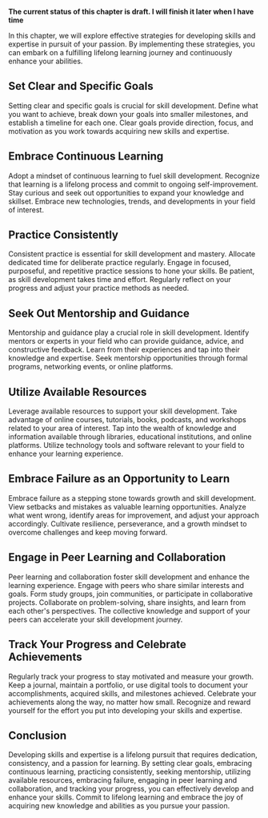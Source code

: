 **The current status of this chapter is draft. I will finish it later when I have time**

In this chapter, we will explore effective strategies for developing skills and expertise in pursuit of your passion. By implementing these strategies, you can embark on a fulfilling lifelong learning journey and continuously enhance your abilities.

Set Clear and Specific Goals
----------------------------

Setting clear and specific goals is crucial for skill development. Define what you want to achieve, break down your goals into smaller milestones, and establish a timeline for each one. Clear goals provide direction, focus, and motivation as you work towards acquiring new skills and expertise.

Embrace Continuous Learning
---------------------------

Adopt a mindset of continuous learning to fuel skill development. Recognize that learning is a lifelong process and commit to ongoing self-improvement. Stay curious and seek out opportunities to expand your knowledge and skillset. Embrace new technologies, trends, and developments in your field of interest.

Practice Consistently
---------------------

Consistent practice is essential for skill development and mastery. Allocate dedicated time for deliberate practice regularly. Engage in focused, purposeful, and repetitive practice sessions to hone your skills. Be patient, as skill development takes time and effort. Regularly reflect on your progress and adjust your practice methods as needed.

Seek Out Mentorship and Guidance
--------------------------------

Mentorship and guidance play a crucial role in skill development. Identify mentors or experts in your field who can provide guidance, advice, and constructive feedback. Learn from their experiences and tap into their knowledge and expertise. Seek mentorship opportunities through formal programs, networking events, or online platforms.

Utilize Available Resources
---------------------------

Leverage available resources to support your skill development. Take advantage of online courses, tutorials, books, podcasts, and workshops related to your area of interest. Tap into the wealth of knowledge and information available through libraries, educational institutions, and online platforms. Utilize technology tools and software relevant to your field to enhance your learning experience.

Embrace Failure as an Opportunity to Learn
------------------------------------------

Embrace failure as a stepping stone towards growth and skill development. View setbacks and mistakes as valuable learning opportunities. Analyze what went wrong, identify areas for improvement, and adjust your approach accordingly. Cultivate resilience, perseverance, and a growth mindset to overcome challenges and keep moving forward.

Engage in Peer Learning and Collaboration
-----------------------------------------

Peer learning and collaboration foster skill development and enhance the learning experience. Engage with peers who share similar interests and goals. Form study groups, join communities, or participate in collaborative projects. Collaborate on problem-solving, share insights, and learn from each other's perspectives. The collective knowledge and support of your peers can accelerate your skill development journey.

Track Your Progress and Celebrate Achievements
----------------------------------------------

Regularly track your progress to stay motivated and measure your growth. Keep a journal, maintain a portfolio, or use digital tools to document your accomplishments, acquired skills, and milestones achieved. Celebrate your achievements along the way, no matter how small. Recognize and reward yourself for the effort you put into developing your skills and expertise.

Conclusion
----------

Developing skills and expertise is a lifelong pursuit that requires dedication, consistency, and a passion for learning. By setting clear goals, embracing continuous learning, practicing consistently, seeking mentorship, utilizing available resources, embracing failure, engaging in peer learning and collaboration, and tracking your progress, you can effectively develop and enhance your skills. Commit to lifelong learning and embrace the joy of acquiring new knowledge and abilities as you pursue your passion.
